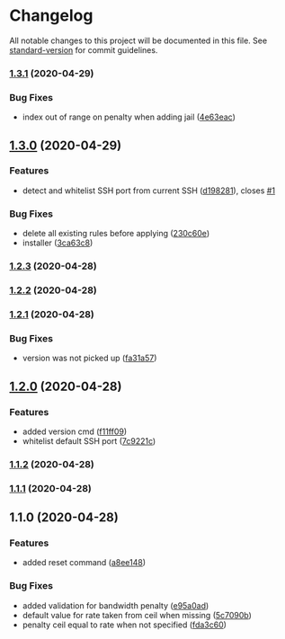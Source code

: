 # Changelog

All notable changes to this project will be documented in this file. See [standard-version](https://github.com/conventional-changelog/standard-version) for commit guidelines.

### [1.3.1](https://github.com/ciokan/shaper/compare/v1.3.0...v1.3.1) (2020-04-29)


### Bug Fixes

* index out of range on penalty when adding jail ([4e63eac](https://github.com/ciokan/shaper/commit/4e63eaccc6416ccc13e76182f17a43c97d05c428))

## [1.3.0](https://github.com/ciokan/shaper/compare/v1.2.3...v1.3.0) (2020-04-29)


### Features

* detect and whitelist SSH port from current SSH ([d198281](https://github.com/ciokan/shaper/commit/d198281c802f77ad8ff21c4d41a5ff5fb72c2582)), closes [#1](https://github.com/ciokan/shaper/issues/1)


### Bug Fixes

* delete all existing rules before applying ([230c60e](https://github.com/ciokan/shaper/commit/230c60ee4c2d2a83022675c91f9c7cc6e08fde97))
* installer ([3ca63c8](https://github.com/ciokan/shaper/commit/3ca63c8c24ae7e25dd82a63b9dc0bec3c4567a6e))

### [1.2.3](https://github.com/ciokan/shaper/compare/v1.2.2...v1.2.3) (2020-04-28)

### [1.2.2](https://github.com/ciokan/shaper/compare/v1.2.1...v1.2.2) (2020-04-28)

### [1.2.1](https://github.com/ciokan/shaper/compare/v1.2.0...v1.2.1) (2020-04-28)


### Bug Fixes

* version was not picked up ([fa31a57](https://github.com/ciokan/shaper/commit/fa31a57875695c186b5965979e07311e08b7058f))

## [1.2.0](https://github.com/ciokan/shaper/compare/v1.1.2...v1.2.0) (2020-04-28)


### Features

* added version cmd ([f11ff09](https://github.com/ciokan/shaper/commit/f11ff099f88e6ef79daacbc0e34099bb4e1eb70b))
* whitelist default SSH port ([7c9221c](https://github.com/ciokan/shaper/commit/7c9221c79b13d0fea02ff4f14bd7ab3cb631f5fb))

### [1.1.2](https://github.com/ciokan/shaper/compare/v1.1.1...v1.1.2) (2020-04-28)

### [1.1.1](https://github.com/ciokan/shaper/compare/v1.1.0...v1.1.1) (2020-04-28)

## 1.1.0 (2020-04-28)


### Features

* added reset command ([a8ee148](https://github.com/ciokan/shaper/commit/a8ee148d04c525a37e5d20389b808076463de76c))


### Bug Fixes

* added validation for bandwidth penalty ([e95a0ad](https://github.com/ciokan/shaper/commit/e95a0ad74f46d49b7f67213a6432bad04873907a))
* default value for rate taken from ceil when missing ([5c7090b](https://github.com/ciokan/shaper/commit/5c7090be2f8143575e0a73ec2b0c1adcd5418b2f))
* penalty ceil equal to rate when not specified ([fda3c60](https://github.com/ciokan/shaper/commit/fda3c602b7432c33632ce82d453c3d41c5b9de86))
